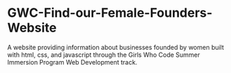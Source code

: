 # GWC-Find-our-Female-Founders-Website
A website providing information about businesses founded by women built with html, css, and javascript through the Girls Who Code Summer Immersion Program Web Development track.
